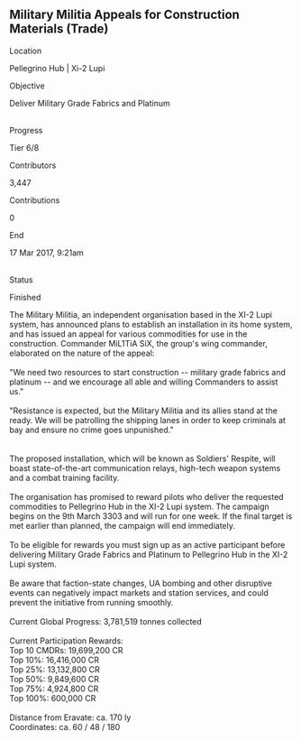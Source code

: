 ## Military Militia Appeals for Construction Materials (Trade)

Location

Pellegrino Hub \| Xi-2 Lupi

Objective

Deliver Military Grade Fabrics and Platinum

\
Progress

Tier 6/8

Contributors

3,447

Contributions

0

End

17 Mar 2017, 9:21am

\
Status

Finished

The Military Militia, an independent organisation based in the XI-2 Lupi
system, has announced plans to establish an installation in its home
system, and has issued an appeal for various commodities for use in the
construction. Commander MiL1TiA SiX, the group\'s wing commander,
elaborated on the nature of the appeal:\
\
"We need two resources to start construction -- military grade fabrics
and platinum -- and we encourage all able and willing Commanders to
assist us."\
\
"Resistance is expected, but the Military Militia and its allies stand
at the ready. We will be patrolling the shipping lanes in order to keep
criminals at bay and ensure no crime goes unpunished."\
\
\
The proposed installation, which will be known as Soldiers\' Respite,
will boast state-of-the-art communication relays, high-tech weapon
systems and a combat training facility.\
\
The organisation has promised to reward pilots who deliver the requested
commodities to Pellegrino Hub in the XI-2 Lupi system. The campaign
begins on the 9th March 3303 and will run for one week. If the final
target is met earlier than planned, the campaign will end immediately.\
\
To be eligible for rewards you must sign up as an active participant
before delivering Military Grade Fabrics and Platinum to Pellegrino Hub
in the XI-2 Lupi system.\
\
Be aware that faction-state changes, UA bombing and other disruptive
events can negatively impact markets and station services, and could
prevent the initiative from running smoothly.\
\
Current Global Progress: 3,781,519 tonnes collected\
\
Current Participation Rewards:\
Top 10 CMDRs: 19,699,200 CR\
Top 10%: 16,416,000 CR\
Top 25%: 13,132,800 CR\
Top 50%: 9,849,600 CR\
Top 75%: 4,924,800 CR\
Top 100%: 600,000 CR\
\
Distance from Eravate: ca. 170 ly\
Coordinates: ca. 60 / 48 / 180
